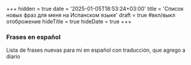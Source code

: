 +++
hidden = true
date = '2025-01-05T18:53:24+03:00'
title = 'Список новых фраз для меня на Испанском языке'
draft = true  #вкл/выкл отоброжение
hideTitle = true 
hideDate = true
+++

### Frases en español

Lista de frases nuevas para mí en español con traducción, que agrego a diario